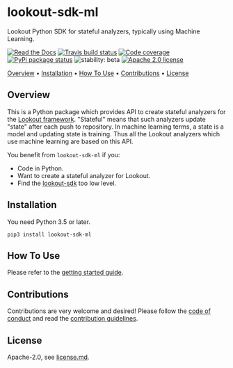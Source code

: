 # lookout-sdk-ml

Lookout Python SDK for stateful analyzers, typically using Machine Learning.

[![Read the Docs](https://img.shields.io/readthedocs/lookout-sdk-ml.svg)](https://readthedocs.org/projects/lookout-sdk-ml/)
[![Travis build status](https://travis-ci.org/src-d/lookout-sdk-ml.svg?branch=master)](https://travis-ci.org/src-d/lookout-sdk-ml)
[![Code coverage](https://codecov.io/github/src-d/lookout-sdk-ml/coverage.svg)](https://codecov.io/github/src-d/lookout-sdk-ml)
[![PyPi package status](https://img.shields.io/pypi/v/lookout-style.svg)](https://pypi.python.org/pypi/lookout-style)
![stability: beta](https://svg-badge.appspot.com/badge/stability/beta?color=ff8000)
[![Apache 2.0 license](https://img.shields.io/badge/license-Apache%202.0-blue.svg)](https://opensource.org/licenses/Apache-2.0)

[Overview](#overview) • [Installation](#installation) • [How To Use](#how-to-use) • [Contributions](#contributions) • [License](#license)


## Overview

This is a Python package which provides API to create stateful analyzers for
the [Lookout framework](https://github.com/src-d/lookout).
"Stateful" means that such analyzers update "state" after each push to repository. In machine
learning terms, a state is a model and updating state is training.
Thus all the Lookout analyzers which use machine learning are based on this API.

You benefit from `lookout-sdk-ml` if you:

- Code in Python.
- Want to create a stateful analyzer for Lookout.
- Find the [lookout-sdk](https://github.com/src-d/lookout-sdk) too low level.


## Installation

You need Python 3.5 or later.

```
pip3 install lookout-sdk-ml
```

## How To Use

Please refer to the [getting started guide](lookout/core/doc/getting_started.md).

## Contributions

Contributions are very welcome and desired! Please follow the [code of conduct](doc/code_of_conduct.md)
and read the [contribution guidelines](doc/contributing.md).

## License

Apache-2.0, see [license.md](license.md).
